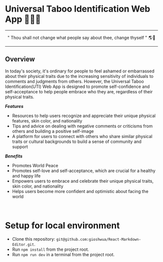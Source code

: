 # Universal Taboo Identification Web App 🙋🏿‍♂️
---
  <p align="center"  >
  " Thou shall not change what people say about thee, change thyself " 🌎🍃
</p>

---
## Overview
  In today's society, it's ordinary for people to feel ashamed or embarrassed about their physical traits due to the increasing sensitivity of individuals to comments and judgments from others. However, the Universal Taboo Identification(UTI) Web App is designed to promote self-confidence and self-acceptance to help people embrace who they are, regardless of their physical traits.

   ***Features***

* Resources to help users recognize and appreciate their unique physical features, skin color, and nationality
* Tips and advice on dealing with negative comments or criticisms from others and building a positive self-image
* A platform for users to connect with others who share similar physical traits or cultural backgrounds to build a sense of community and support


 ***Benefits***
* Promotes World Peace
* Promotes self-love and self-acceptance, which are crucial for a healthy and happy life
* Empowers users to embrace and celebrate their unique physical traits, skin color, and nationality
* Helps users become more confident and optimistic about facing the world

<br>

# Setup for local environment
* Clone this repository: `git@github.com:gioshwua/React-Markdown-Editor.git`.
* Run `npm install` from the project root.
* Run `npm run dev` in a terminal from the project root.
